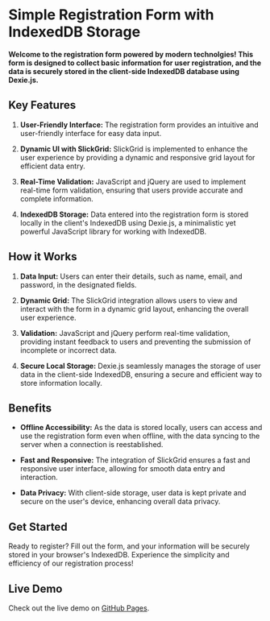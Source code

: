 # **Simple Registration Form with IndexedDB Storage**

**Welcome to the registration form powered by modern technolgies! This form is designed to collect basic information for user registration, and the data is securely stored in the client-side IndexedDB database using Dexie.js.**

## **Key Features**

1. **User-Friendly Interface:** The registration form provides an intuitive and user-friendly interface for easy data input.

2. **Dynamic UI with SlickGrid:** SlickGrid is implemented to enhance the user experience by providing a dynamic and responsive grid layout for efficient data entry.

3. **Real-Time Validation:** JavaScript and jQuery are used to implement real-time form validation, ensuring that users provide accurate and complete information.

4. **IndexedDB Storage:** Data entered into the registration form is stored locally in the client's IndexedDB using Dexie.js, a minimalistic yet powerful JavaScript library for working with IndexedDB.

## **How it Works**

1. **Data Input:** Users can enter their details, such as name, email, and password, in the designated fields.

2. **Dynamic Grid:** The SlickGrid integration allows users to view and interact with the form in a dynamic grid layout, enhancing the overall user experience.

3. **Validation:** JavaScript and jQuery perform real-time validation, providing instant feedback to users and preventing the submission of incomplete or incorrect data.

4. **Secure Local Storage:** Dexie.js seamlessly manages the storage of user data in the client-side IndexedDB, ensuring a secure and efficient way to store information locally.

## **Benefits**

- **Offline Accessibility:** As the data is stored locally, users can access and use the registration form even when offline, with the data syncing to the server when a connection is reestablished.

- **Fast and Responsive:** The integration of SlickGrid ensures a fast and responsive user interface, allowing for smooth data entry and interaction.

- **Data Privacy:** With client-side storage, user data is kept private and secure on the user's device, enhancing overall data privacy.

## **Get Started**

Ready to register? Fill out the form, and your information will be securely stored in your browser's IndexedDB. Experience the simplicity and efficiency of our registration process!

## **Live Demo**

Check out the live demo on [GitHub Pages](YourGitHubPagesLink).
